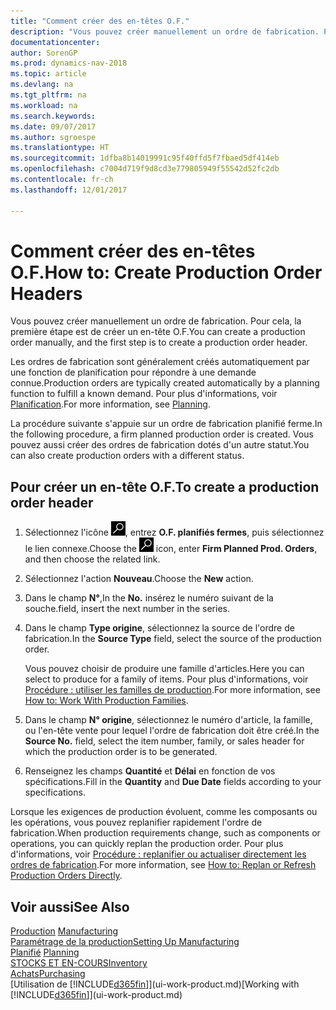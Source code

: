 ```yaml
---
title: "Comment créer des en-têtes O.F."
description: "Vous pouvez créer manuellement un ordre de fabrication. Pour cela, la première étape est de créer un en-tête O.F."
documentationcenter: 
author: SorenGP
ms.prod: dynamics-nav-2018
ms.topic: article
ms.devlang: na
ms.tgt_pltfrm: na
ms.workload: na
ms.search.keywords: 
ms.date: 09/07/2017
ms.author: sgroespe
ms.translationtype: HT
ms.sourcegitcommit: 1dfba8b14019991c95f40ffd5f7fbaed5df414eb
ms.openlocfilehash: c7004d719f9d8cd3e779805949f55542d52fc2db
ms.contentlocale: fr-ch
ms.lasthandoff: 12/01/2017

---
```

# <a name="how-to-create-production-order-headers"></a><span data-ttu-id="4ac52-103">Comment créer des en-têtes O.F.</span><span class="sxs-lookup"><span data-stu-id="4ac52-103">How to: Create Production Order Headers</span></span>
<span data-ttu-id="4ac52-104">Vous pouvez créer manuellement un ordre de fabrication. Pour cela, la première étape est de créer un en-tête O.F.</span><span class="sxs-lookup"><span data-stu-id="4ac52-104">You can create a production order manually, and the first step is to create a production order header.</span></span>

<span data-ttu-id="4ac52-105">Les ordres de fabrication sont généralement créés automatiquement par une fonction de planification pour répondre à une demande connue.</span><span class="sxs-lookup"><span data-stu-id="4ac52-105">Production orders are typically created automatically by a planning function to fulfill a known demand.</span></span> <span data-ttu-id="4ac52-106">Pour plus d'informations, voir [Planification](production-planning.md).</span><span class="sxs-lookup"><span data-stu-id="4ac52-106">For more information, see [Planning](production-planning.md).</span></span>   

<span data-ttu-id="4ac52-107">La procédure suivante s'appuie sur un ordre de fabrication planifié ferme.</span><span class="sxs-lookup"><span data-stu-id="4ac52-107">In the following procedure, a firm planned production order is created.</span></span> <span data-ttu-id="4ac52-108">Vous pouvez aussi créer des ordres de fabrication dotés d'un autre statut.</span><span class="sxs-lookup"><span data-stu-id="4ac52-108">You can also create production orders with a different status.</span></span>  

## <a name="to-create-a-production-order-header"></a><span data-ttu-id="4ac52-109">Pour créer un en-tête O.F.</span><span class="sxs-lookup"><span data-stu-id="4ac52-109">To create a production order header</span></span>  
1.  <span data-ttu-id="4ac52-110">Sélectionnez l'icône ![Page ou état pour la recherche](media/ui-search/search_small.png "Page ou état pour la recherche"), entrez **O.F. planifiés fermes**, puis sélectionnez le lien connexe.</span><span class="sxs-lookup"><span data-stu-id="4ac52-110">Choose the ![Search for Page or Report](media/ui-search/search_small.png "Search for Page or Report icon") icon, enter **Firm Planned Prod. Orders**, and then choose the related link.</span></span>  
2.  <span data-ttu-id="4ac52-111">Sélectionnez l'action **Nouveau**.</span><span class="sxs-lookup"><span data-stu-id="4ac52-111">Choose the **New** action.</span></span>  
3.  <span data-ttu-id="4ac52-112">Dans le champ **N°**,</span><span class="sxs-lookup"><span data-stu-id="4ac52-112">In the **No.**</span></span> <span data-ttu-id="4ac52-113">insérez le numéro suivant de la souche.</span><span class="sxs-lookup"><span data-stu-id="4ac52-113">field, insert the next number in the series.</span></span>  
4.  <span data-ttu-id="4ac52-114">Dans le champ **Type origine**, sélectionnez la source de l'ordre de fabrication.</span><span class="sxs-lookup"><span data-stu-id="4ac52-114">In the **Source Type** field, select the source of the production order.</span></span>

    <span data-ttu-id="4ac52-115">Vous pouvez choisir de produire une famille d'articles.</span><span class="sxs-lookup"><span data-stu-id="4ac52-115">Here you can select to produce for a family of items.</span></span> <span data-ttu-id="4ac52-116">Pour plus d'informations, voir [Procédure : utiliser les familles de production](production-how-work-family.md).</span><span class="sxs-lookup"><span data-stu-id="4ac52-116">For more information, see [How to: Work With Production Families](production-how-work-family.md).</span></span>
5.  <span data-ttu-id="4ac52-117">Dans le champ **N° origine**, sélectionnez le numéro d'article, la famille, ou l'en-tête vente pour lequel l'ordre de fabrication doit être créé.</span><span class="sxs-lookup"><span data-stu-id="4ac52-117">In the **Source No.** field, select the item number, family, or sales header for which the production order is to be generated.</span></span>  
6.  <span data-ttu-id="4ac52-118">Renseignez les champs **Quantité** et **Délai** en fonction de vos spécifications.</span><span class="sxs-lookup"><span data-stu-id="4ac52-118">Fill in the **Quantity** and **Due Date** fields according to your specifications.</span></span>  

<span data-ttu-id="4ac52-119">Lorsque les exigences de production évoluent, comme les composants ou les opérations, vous pouvez replanifier rapidement l'ordre de fabrication.</span><span class="sxs-lookup"><span data-stu-id="4ac52-119">When production requirements change, such as components or operations, you can quickly replan the production order.</span></span> <span data-ttu-id="4ac52-120">Pour plus d'informations, voir [Procédure : replanifier ou actualiser directement les ordres de fabrication](production-how-to-replan-refresh-production-orders.md).</span><span class="sxs-lookup"><span data-stu-id="4ac52-120">For more information, see [How to: Replan or Refresh Production Orders Directly](production-how-to-replan-refresh-production-orders.md).</span></span> 

## <a name="see-also"></a><span data-ttu-id="4ac52-121">Voir aussi</span><span class="sxs-lookup"><span data-stu-id="4ac52-121">See Also</span></span>  
<span data-ttu-id="4ac52-122">[Production](production-manage-manufacturing.md)  </span><span class="sxs-lookup"><span data-stu-id="4ac52-122">[Manufacturing](production-manage-manufacturing.md)  </span></span>  
[<span data-ttu-id="4ac52-123">Paramétrage de la production</span><span class="sxs-lookup"><span data-stu-id="4ac52-123">Setting Up Manufacturing</span></span>](production-configure-production-processes.md)  
<span data-ttu-id="4ac52-124">[Planifié](production-planning.md)    </span><span class="sxs-lookup"><span data-stu-id="4ac52-124">[Planning](production-planning.md)    </span></span>  
[<span data-ttu-id="4ac52-125">STOCKS ET EN-COURS</span><span class="sxs-lookup"><span data-stu-id="4ac52-125">Inventory</span></span>](inventory-manage-inventory.md)  
[<span data-ttu-id="4ac52-126">Achats</span><span class="sxs-lookup"><span data-stu-id="4ac52-126">Purchasing</span></span>](purchasing-manage-purchasing.md)  
<span data-ttu-id="4ac52-127">[Utilisation de [!INCLUDE[d365fin](includes/d365fin_md.md)]](ui-work-product.md)</span><span class="sxs-lookup"><span data-stu-id="4ac52-127">[Working with [!INCLUDE[d365fin](includes/d365fin_md.md)]](ui-work-product.md)</span></span>

